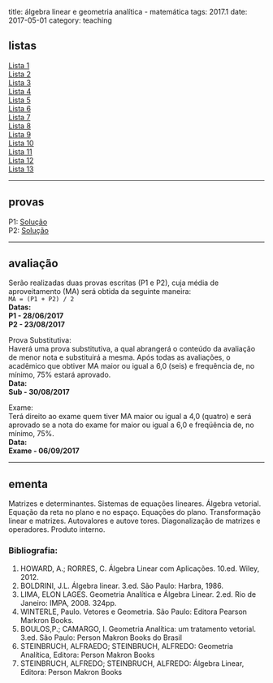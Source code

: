 title: álgebra linear e geometria analítica - matemática
tags: 2017.1
date: 2017-05-01
category: teaching

## <a id="exercices"></a>listas
[Lista 1]({filename}/listas/algebra-linear-01.pdf)  
[Lista 2]({filename}/listas/algebra-linear-02.pdf)  
[Lista 3]({filename}/listas/algebra-linear-03.pdf)  
[Lista 4]({filename}/listas/algebra-linear-04.pdf)  
[Lista 5]({filename}/listas/algebra-linear-05.pdf)  
[Lista 6]({filename}/listas/algebra-linear-06.pdf)  
[Lista 7]({filename}/listas/algebra-linear-07.pdf)  
[Lista 8]({filename}/listas/algebra-linear-08.pdf)  
[Lista 9]({filename}/listas/algebra-linear-09.pdf)  
[Lista 10]({filename}/listas/algebra-linear-10.pdf)  
[Lista 11]({filename}/listas/algebra-linear-11.pdf)  
[Lista 12]({filename}/listas/algebra-linear-12.pdf)  
[Lista 13]({filename}/listas/algebra-linear-13.pdf)

---

## <a id="grades"></a>provas
P1: [Solução]({filename}/provas/2017-1-algebra_linear-mat-p1.pdf)  
P2: [Solução]({filename}/provas/2017-1-algebra_linear-mat-p2.pdf)

---

## <a id="exams"></a>avaliação
Serão realizadas duas provas escritas (P1 e P2), cuja média de
aproveitamento (MA) será obtida da seguinte maneira:  
`MA = (P1 + P2) / 2`  
**Datas:  
P1 - 28/06/2017  
P2 - 23/08/2017**

Prova Substitutiva:  
Haverá uma prova substitutiva, a qual abrangerá o conteúdo da avaliação de
menor nota e substituirá a mesma. Após todas as avaliações, o acadêmico que
obtiver MA maior ou igual a 6,0 (seis) e frequência de, no mínimo, 75% estará
aprovado.  
**Data:  
Sub - 30/08/2017**

Exame:  
Terá direito ao exame quem tiver MA maior ou igual a 4,0 (quatro) e será
aprovado se a nota do exame for maior ou igual a 6,0 e freqüência de, no
mínimo, 75%.  
**Data:  
Exame - 06/09/2017**

---

## <a id="silabus"></a>ementa
Matrizes e determinantes. Sistemas de equações lineares. Álgebra vetorial.
Equação da reta no plano e no espaço. Equações do plano. Transformação linear
e matrizes. Autovalores e autove tores. Diagonalização de matrizes e
operadores. Produto interno.  

### Bibliografia:  
1. HOWARD, A.; RORRES, C. Álgebra Linear com Aplicações. 10.ed. Wiley, 2012.
2. BOLDRINI, J.L. Álgebra linear. 3.ed. São Paulo: Harbra, 1986.
3. LIMA, ELON LAGES. Geometria Analítica e Álgebra Linear. 2.ed. Rio de Janeiro: IMPA, 2008. 324pp.
4. WINTERLE, Paulo. Vetores e Geometria. São Paulo: Editora Pearson Markron Books.
5. BOULOS,P.; CAMARGO, I. Geometria Analítica: um tratamento vetorial. 3.ed. São Paulo: Person Makron Books do Brasil
6. STEINBRUCH, ALFRAEDO; STEINBRUCH, ALFREDO: Geometria Analítica, Editora: Person Makron Books
7. STEINBRUCH, ALFREDO; STEINBRUCH, ALFREDO: Álgebra Linear, Editora: Person Makron Books
